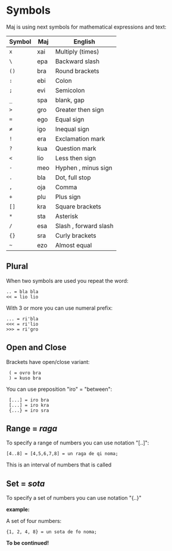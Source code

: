 # Symbols

Maj is using next symbols for mathematical expressions and text:

Symbol | Maj  | English
-------|------|---------------------
`x	`   | xai	| Multiply (times)
`\	`   | epa	| Backward slash
`()	`  | bra	| Round brackets
`:	`   | ebi	| Colon
`;	`   | evi	| Semicolon
`_	`   | spa	| blank, gap
`>	`   | gro	| Greater then sign
`=	`   | ego	| Equal sign
`≠	`   | igo	| Inequal sign
`!	`   | era	| Exclamation mark
`?	`   | kua	| Question mark
`<	`   | lio	| Less then sign
`-	`   | meo	| Hyphen , minus sign
`.	`   | bla	| Dot, full stop
`,	`   | oja	| Comma
`+	`   | plu	| Plus sign
`[]	`  | kra	| Square brackets
`*	`   | sta	| Asterisk
`/	`   | esa	| Slash , forward slash
`{}	`  | sra	| Curly brackets
`~  `  | ezo  | Almost equal

## Plural

When two symbols are used you repeat the word:

```
.. = bla bla
<< = lio lio
```

With 3 or more you can use numeral prefix:

```
... = ri'bla
<<< = ri'lio
>>> = ri'gro
```

## Open and Close 

Brackets have open/close variant:

```
 ( = ovro bra
 ) = kuso bra
```

You can use preposition "iro" = "between":

```
 [...] = iro bra
 [...] = iro kra
 {...} = iro sra
```

## Range = _raga_

To specify a range of numbers you can use notation "[..]":

```
[4..8] = [4,5,6,7,8] = un raga de qi noma;
```
This is an interval of numbers that is called 

## Set = _sota_

To specify a set of numbers you can use notation "{..}"

**example:**

A set of four numbers:

```
{1, 2, 4, 8} = un sota de fo noma; 
```

**To be continued!**


